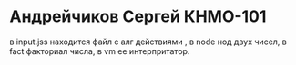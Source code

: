# Андрейчиков Сергей КНМО-101
в input.jss находится файл с алг действиями , в node нод двух чисел, в fact факториал числа, в vm ее интерпритатор.
